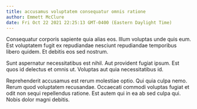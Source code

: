 ```yaml
---
title: accusamus voluptatem consequatur omnis ratione
author: Emmett McClure
date: Fri Oct 22 2021 22:25:13 GMT-0400 (Eastern Daylight Time)
---
```

Consequatur corporis sapiente quia alias eos. Illum voluptas unde quis eum. Est voluptatem fugit ex repudiandae nesciunt repudiandae temporibus libero quidem. Et debitis eos sed nostrum.

 Sunt aspernatur necessitatibus est nihil. Aut provident fugiat ipsum. Est quos id delectus et omnis ut. Voluptas aut quia necessitatibus id.

 Reprehenderit accusamus est rerum molestiae optio. Qui quia culpa nemo. Rerum quod voluptatem recusandae. Occaecati commodi voluptas fugiat et odit non sequi repellendus ratione. Est autem qui in ea ab sed culpa qui. Nobis dolor magni debitis.